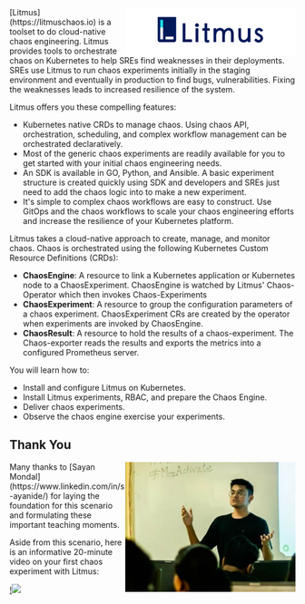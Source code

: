 <img align="right" src="./assets/litmus.png" width=300>
[Litmus](https://litmuschaos.io) is a toolset to do cloud-native chaos engineering. Litmus provides tools to orchestrate chaos on Kubernetes to help SREs find weaknesses in their deployments. SREs use Litmus to run chaos experiments initially in the staging environment and eventually in production to find bugs, vulnerabilities. Fixing the weaknesses leads to increased resilience of the system.

Litmus offers you these compelling features:

- Kubernetes native CRDs to manage chaos. Using chaos API, orchestration, scheduling, and complex workflow management can be orchestrated declaratively.
- Most of the generic chaos experiments are readily available for you to get started with your initial chaos engineering needs.
- An SDK is available in GO, Python, and Ansible. A basic experiment structure is created quickly using SDK and developers and SREs just need to add the chaos logic into to make a new experiment.
- It's simple to complex chaos workflows are easy to construct. Use GitOps and the chaos workflows to scale your chaos engineering efforts and increase the resilience of your Kubernetes platform.

Litmus takes a cloud-native approach to create, manage, and monitor chaos. Chaos is orchestrated using the following Kubernetes Custom Resource Definitions (CRDs):

- **ChaosEngine**: A resource to link a Kubernetes application or Kubernetes node to a ChaosExperiment. ChaosEngine is watched by Litmus' Chaos-Operator which then invokes Chaos-Experiments
- **ChaosExperiment**: A resource to group the configuration parameters of a chaos experiment. ChaosExperiment CRs are created by the operator when experiments are invoked by ChaosEngine.
- **ChaosResult**: A resource to hold the results of a chaos-experiment. The Chaos-exporter reads the results and exports the metrics into a configured Prometheus server.

You will learn how to:

- Install and configure Litmus on Kubernetes.
- Install Litmus experiments, RBAC, and prepare the Chaos Engine.
- Deliver chaos experiments.
- Observe the chaos engine exercise your experiments.

## Thank You

<img align="right" src="./assets/sayan-mondal.jpg" width=300>
Many thanks to [Sayan Mondal](https://www.linkedin.com/in/s-ayanide/) for laying the foundation for this scenario and formulating these important teaching moments.

Aside from this scenario, here is an informative 20-minute video on your first chaos experiment with Litmus:

[!<img src = 'https://i.ibb.co/1sB5hwY/maxresdefault.jpg' width='400'/>](https://youtu.be/W5hmNbaYPfM)
